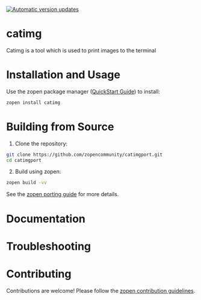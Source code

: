 [![Automatic version updates](https://github.com/zopencommunity/catimgport/actions/workflows/bump.yml/badge.svg)](https://github.com/ZOSOpenTools/catimgport/actions/workflows/bump.yml)

# catimg

Catimg is a tool which is used to print images to the terminal

# Installation and Usage

Use the zopen package manager ([QuickStart Guide](https://zopen.community/#/Guides/QuickStart)) to install:
```bash
zopen install catimg
```

# Building from Source

1. Clone the repository:
```bash
git clone https://github.com/zopencommunity/catimgport.git
cd catimgport
```
2. Build using zopen:
```bash
zopen build -vv
```

See the [zopen porting guide](https://zopen.community/#/Guides/Porting) for more details.

# Documentation


# Troubleshooting

# Contributing
Contributions are welcome! Please follow the [zopen contribution guidelines](https://github.com/zopencommunity/meta/blob/main/CONTRIBUTING.md).
